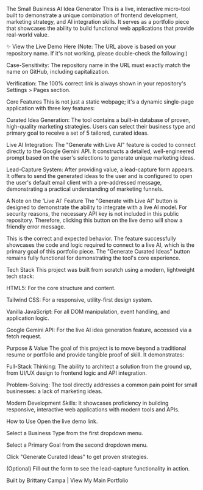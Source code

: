 The Small Business AI Idea Generator
This is a live, interactive micro-tool built to demonstrate a unique combination of frontend development, marketing strategy, and AI integration skills. It serves as a portfolio piece that showcases the ability to build functional web applications that provide real-world value.

✨ View the Live Demo Here
(Note: The URL above is based on your repository name. If it's not working, please double-check the following:)

Case-Sensitivity: The repository name in the URL must exactly match the name on GitHub, including capitalization.

Verification: The 100% correct link is always shown in your repository's Settings > Pages section.

Core Features
This is not just a static webpage; it's a dynamic single-page application with three key features:

Curated Idea Generation: The tool contains a built-in database of proven, high-quality marketing strategies. Users can select their business type and primary goal to receive a set of 5 tailored, curated ideas.

Live AI Integration: The "Generate with Live AI" feature is coded to connect directly to the Google Gemini API. It constructs a detailed, well-engineered prompt based on the user's selections to generate unique marketing ideas.

Lead-Capture System: After providing value, a lead-capture form appears. It offers to send the generated ideas to the user and is configured to open the user's default email client with a pre-addressed message, demonstrating a practical understanding of marketing funnels.

A Note on the 'Live AI' Feature
The "Generate with Live AI" button is designed to demonstrate the ability to integrate with a live AI model. For security reasons, the necessary API key is not included in this public repository. Therefore, clicking this button on the live demo will show a friendly error message.

This is the correct and expected behavior. The feature successfully showcases the code and logic required to connect to a live AI, which is the primary goal of this portfolio piece. The "Generate Curated Ideas" button remains fully functional for demonstrating the tool's core experience.

Tech Stack
This project was built from scratch using a modern, lightweight tech stack:

HTML5: For the core structure and content.

Tailwind CSS: For a responsive, utility-first design system.

Vanilla JavaScript: For all DOM manipulation, event handling, and application logic.

Google Gemini API: For the live AI idea generation feature, accessed via a fetch request.

Purpose & Value
The goal of this project is to move beyond a traditional resume or portfolio and provide tangible proof of skill. It demonstrates:

Full-Stack Thinking: The ability to architect a solution from the ground up, from UI/UX design to frontend logic and API integration.

Problem-Solving: The tool directly addresses a common pain point for small businesses: a lack of marketing ideas.

Modern Development Skills: It showcases proficiency in building responsive, interactive web applications with modern tools and APIs.

How to Use
Open the live demo link.

Select a Business Type from the first dropdown menu.

Select a Primary Goal from the second dropdown menu.

Click "Generate Curated Ideas" to get proven strategies.

(Optional) Fill out the form to see the lead-capture functionality in action.

Built by Brittany Campa | View My Main Portfolio
